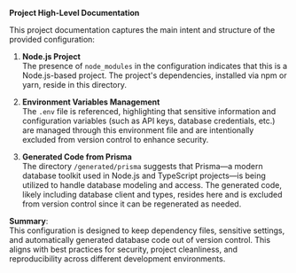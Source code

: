 **Project High-Level Documentation**

This project documentation captures the main intent and structure of the provided configuration:

1. **Node.js Project**  
   The presence of `node_modules` in the configuration indicates that this is a Node.js-based project. The project's dependencies, installed via npm or yarn, reside in this directory.

2. **Environment Variables Management**  
   The `.env` file is referenced, highlighting that sensitive information and configuration variables (such as API keys, database credentials, etc.) are managed through this environment file and are intentionally excluded from version control to enhance security.

3. **Generated Code from Prisma**  
   The directory `/generated/prisma` suggests that Prisma—a modern database toolkit used in Node.js and TypeScript projects—is being utilized to handle database modeling and access. The generated code, likely including database client and types, resides here and is excluded from version control since it can be regenerated as needed.

**Summary**:  
This configuration is designed to keep dependency files, sensitive settings, and automatically generated database code out of version control. This aligns with best practices for security, project cleanliness, and reproducibility across different development environments.